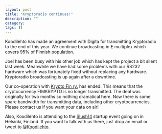 ```yaml
---
layout: post
title: "Kryptoradio continues!"
description: ""
category: 
tags: []
---
```


Koodilehto has made an agreement with Digita for transmitting
Kryptoradio to the end of this year. We continue broadcasting in E
multiplex which covers 95% of Finnish population.

Joel has been busy with his other job which has kept the project a bit
silent last week. Meanwhile we have had some problems with our RS232
hardware which was fortunately fixed without replacing any
hardware. Kryptoradio broadcasting is up again after a downtime.

Our co-operation with [Krypto Fin ry.](http://fimk.fi/) has
ended. This means that the cryptocurrency FIMKRYPTO is no longer
transmitted. The deal was originally for two months so nothing
dramatical here. Now there is some spare bandwidth for transmitting
data, including other cryptocurrencies. Please contact us if you want
your data on air!

Also, Koodilehto is attending to the [Slush14](http://www.slush.org/)
startup event going on in Helsinki, Finland. If you want to talk with
us there, just drop an email or tweet to
[@Koodilehto](https://twitter.com/koodilehto).
